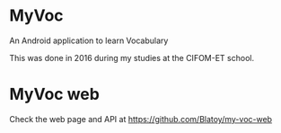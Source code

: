 # MyVoc
An Android application to learn Vocabulary

This was done in 2016 during my studies at the CIFOM-ET school. 

# MyVoc web
Check the web page and API at https://github.com/Blatoy/my-voc-web
